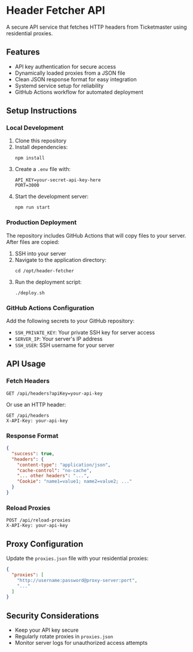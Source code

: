 # Header Fetcher API

A secure API service that fetches HTTP headers from Ticketmaster using residential proxies.

## Features

- API key authentication for secure access
- Dynamically loaded proxies from a JSON file
- Clean JSON response format for easy integration
- Systemd service setup for reliability
- GitHub Actions workflow for automated deployment

## Setup Instructions

### Local Development

1. Clone this repository
2. Install dependencies:
   ```
   npm install
   ```
3. Create a `.env` file with:
   ```
   API_KEY=your-secret-api-key-here
   PORT=3000
   ```
4. Start the development server:
   ```
   npm run start
   ```

### Production Deployment

The repository includes GitHub Actions that will copy files to your server. After files are copied:

1. SSH into your server
2. Navigate to the application directory:
   ```
   cd /opt/header-fetcher
   ```
3. Run the deployment script:
   ```
   ./deploy.sh
   ```

### GitHub Actions Configuration

Add the following secrets to your GitHub repository:

- `SSH_PRIVATE_KEY`: Your private SSH key for server access
- `SERVER_IP`: Your server's IP address
- `SSH_USER`: SSH username for your server

## API Usage

### Fetch Headers

```
GET /api/headers?apiKey=your-api-key
```

Or use an HTTP header:

```
GET /api/headers
X-API-Key: your-api-key
```

### Response Format

```json
{
  "success": true,
  "headers": {
    "content-type": "application/json",
    "cache-control": "no-cache",
    "... other headers": "...",
    "Cookie": "name1=value1; name2=value2; ..."
  }
}
```

### Reload Proxies

```
POST /api/reload-proxies
X-API-Key: your-api-key
```

## Proxy Configuration

Update the `proxies.json` file with your residential proxies:

```json
{
  "proxies": [
    "http://username:password@proxy-server:port",
    "..."
  ]
}
```

## Security Considerations

- Keep your API key secure
- Regularly rotate proxies in `proxies.json`
- Monitor server logs for unauthorized access attempts